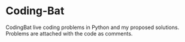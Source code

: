 # Coding-Bat
CodingBat live coding problems in Python and my proposed solutions.
Problems are attached with the code as comments.
